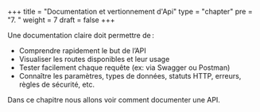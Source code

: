 +++
title = "Documentation et vertionnement d'Api"
type = "chapter"
pre = "7. "
weight = 7
draft = false
+++

Une documentation claire doit permettre de :
* Comprendre rapidement le but de l’API
* Visualiser les routes disponibles et leur usage
* Tester facilement chaque requête (ex: via Swagger ou Postman)
* Connaître les paramètres, types de données, statuts HTTP, erreurs, règles de sécurité, etc.

Dans ce chapitre nous allons voir comment documenter une API.
